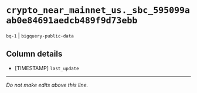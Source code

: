 # `crypto_near_mainnet_us._sbc_595099aab0e84691aedcb489f9d73ebb`
`bq-1` | `bigquery-public-data`

## Column details
* [TIMESTAMP] `last_update`

-------------------------------------------------------------------------------
*Do not make edits above this line.*

